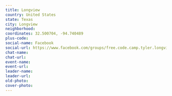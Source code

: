 ```yaml
---
title: Longview
country: United States
state: Texas
city: Longview
neighborhood: 
coordinates: 32.500704, -94.740489
plus-code:
social-name: Facebook
social-url: https://www.facebook.com/groups/free.code.camp.tyler.longview.texas
chat-name:
chat-url:
event-name:
event-url:
leader-name:
leader-url:
old-photo: 
cover-photo:
---
```

